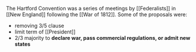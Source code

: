 The Hartford Convention was a series of meetings by [[Federalists]] in [[New England]] following the [[War of 1812]]. Some of the proposals were:
- removing 3/5 clause
- limit term of [[President]]
- 2/3 majority to **declare war, pass commercial regulations, or admit new states**
